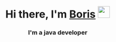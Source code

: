 <h1 align="center">Hi there, I'm <a href="https://daniilshat.ru/" target="_blank">Boris</a> 
<img src="https://github.com/blackcater/blackcater/raw/main/images/Hi.gif" height="32"/></h1>
<h3 align="center">I'm a java developer</h3>

<!---
borumv/borumv is a ✨ special ✨ repository because its `README.md` (this file) appears on your GitHub profile.
You can click the Preview link to take a look at your changes.
--->

